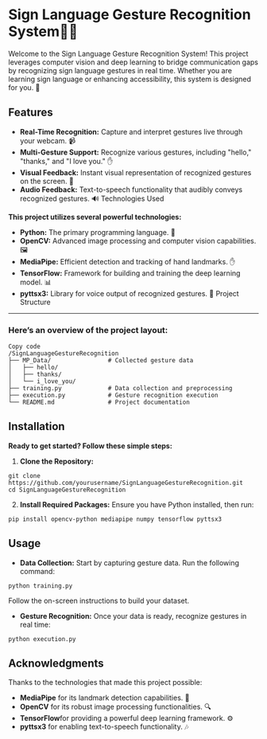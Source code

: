 # Sign Language Gesture Recognition System🫶🏻

Welcome to the Sign Language Gesture Recognition System! This project leverages computer vision and deep learning to bridge communication gaps by recognizing sign language gestures in real time. Whether you are learning sign language or enhancing accessibility, this system is designed for you. 🤝

## Features

- **Real-Time Recognition:** Capture and interpret gestures live through your webcam. 📹
- **Multi-Gesture Support:** Recognize various gestures, including "hello," "thanks," and "I love you." ✋
- **Visual Feedback:** Instant visual representation of recognized gestures on the screen. 👀
- **Audio Feedback:** Text-to-speech functionality that audibly conveys recognized gestures. 🔊
Technologies Used

**This project utilizes several powerful technologies:**

- **Python:** The primary programming language. 🐍
- **OpenCV:** Advanced image processing and computer vision capabilities. 🖼️
- **MediaPipe:** Efficient detection and tracking of hand landmarks. ✋
- **TensorFlow:** Framework for building and training the deep learning model. 📊
- **pyttsx3:** Library for voice output of recognized gestures. 🎤
Project Structure
-----

### Here’s an overview of the project layout:

```
Copy code
/SignLanguageGestureRecognition
├── MP_Data/                # Collected gesture data
│   ├── hello/
│   ├── thanks/
│   └── i_love_you/
├── training.py             # Data collection and preprocessing
├── execution.py            # Gesture recognition execution
└── README.md               # Project documentation
```
## Installation

**Ready to get started? Follow these simple steps:**

1. **Clone the Repository:**
```
git clone https://github.com/yourusername/SignLanguageGestureRecognition.git
cd SignLanguageGestureRecognition
```
2. **Install Required Packages:** Ensure you have Python installed, then run:
```
pip install opencv-python mediapipe numpy tensorflow pyttsx3
```
## Usage

- **Data Collection:** Start by capturing gesture data. Run the following command:
```
python training.py
```
Follow the on-screen instructions to build your dataset.
- **Gesture Recognition:** Once your data is ready, recognize gestures in real time:
```
python execution.py
```



## Acknowledgments

Thanks to the technologies that made this project possible:

- **MediaPipe** for its landmark detection capabilities. 👏
- **OpenCV** for its robust image processing functionalities. 🔍
- **TensorFlow**for providing a powerful deep learning framework. ⚙️
- **pyttsx3** for enabling text-to-speech functionality. 🎶
